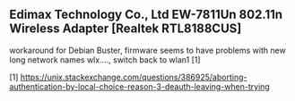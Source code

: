 ## Edimax Technology Co., Ltd EW-7811Un 802.11n Wireless Adapter [Realtek RTL8188CUS]
workaround for Debian Buster, firmware seems to have problems with new long network names wlx...., switch back to wlan1 [1]

[1] https://unix.stackexchange.com/questions/386925/aborting-authentication-by-local-choice-reason-3-deauth-leaving-when-trying
